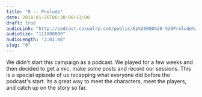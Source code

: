 ```yaml
---
title: "0 -- Prelude"
date: 2018-01-26T06:30:00+13:00
draft: true
audioLink: "http://podcast.casualrp.com/public/Ep%20000%20-%20Prelude%20Group%20Chat.mp3"
audioSize: "111000000"
audioLength: "2:01:48"
slug: "0"
---
```


We didn't start this campaign as a podcast. We played for a few weeks and then decided to get a mic, make some posts and record our sessions. This is a special episode of us recapping what everyone did before the podcast's start. Its a great way to meet the characters, meet the players, and catch up on the story so far.
